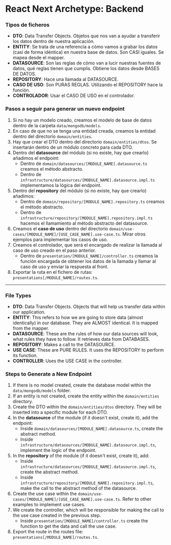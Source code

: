 # React Next Archetype: Backend


### Tipos de ficheros

- **DTO**: Data Transfer Objects. Objetos que nos van a ayudar a transferir los datos dentro de nuestra aplicación.
- **ENTITY**: Se trata de una referencia a cómo vamos a grabar los datos (casi de forma idéntica) en nuestra base de datos. Son CASI iguales. Se mapea desde el mapper.
- **DATASOURCE**: Son las reglas de cómo van a lucir nuestras fuentes de datos, qué reglas tienen que cumplis. Obtiene los datos desde BASES DE DATOS.
- **REPOSITORY**: Hace una llamada al DATASOURCE.
- **CASO DE USO**: Son PURAS REGLAS. Utilizando el REPOSITORY hace la función.
- **CONTROLADOR**: Usar el CASO DE USO en el controlador.

### Pasos a seguir para generar un nuevo endpoint

1. Si no hay un modelo creado, creamos el modelo de base de datos dentro de la carpeta `data/mongodb/models`.
2. En caso de que no se tenga una entidad creada, creamos la entidad dentro del directorio `domain/entities`.
3. Hay que crear el DTO dentro del directorio `domain/entities/dtos`. Se insertarán dentro de un módulo concreto para cada DTO.
4. Dentro del **datasource** del módulo (si no existe, hay que crearlo) añadimos el endpoint:
    - Dentro de `domain/datasources/[MODULE_NAME].datasource.ts` creamos el método abstracto.
    - Dentro de `infrastructure/datasources/[MODULE_NAME].datasource.impl.ts` implementamos la lógica del endpoint.
5. Dentro del **repository** del módulo (si no existe, hay que crearlo) añadimos:
      - Dentro de `domain/repository/[MODULE_NAME].repository.ts` creamos el método abstracto.
      - Dentro de `infrastructure/repository/[MODULE_NAME].repository.impl.ts` hacemos el llamamiento al método abstracto del datasource.
6. Creamos el **caso de uso** dentro del directorio `domain/use-cases/[MODULE_NAME]/[USE_CASE_NAME].use-case.ts`. Mirar otros ejemplos para implementar los casos de uso.
7. Creamos el controlador, que será el encargado de realizar la llamada al caso de uso creado en el paso anterior.
      - Dentro de `presentation/[MODULE_NAME]/controller.ts` creamos la función encargada de obtener los datos de la llamada y llamar al caso de uso y enviar la respuesta al front.
8. Exportar la ruta en el fichero de rutas: `presentations[/MODULE_NAME]/routes.ts`.


--------------------------------------------


### File Types

- **DTO**: Data Transfer Objects. Objects that will help us transfer data within our application.
- **ENTITY**: This refers to how we are going to store data (almost identically) in our database. They are ALMOST identical. It is mapped from the mapper.
- **DATASOURCE**: These are the rules of how our data sources will look, what rules they have to follow. It retrieves data from DATABASES.
- **REPOSITORY**: Makes a call to the DATASOURCE.
- **USE CASE**: These are PURE RULES. It uses the REPOSITORY to perform its function.
- **CONTROLLER**: Uses the USE CASE in the controller.

### Steps to Generate a New Endpoint

1. If there is no model created, create the database model within the `data/mongodb/models` folder.
2. If an entity is not created, create the entity within the `domain/entities` directory.
3. Create the DTO within the `domain/entities/dtos` directory. They will be inserted into a specific module for each DTO.
4. In the **datasource** of the module (if it doesn't exist, create it), add the endpoint:
      - Inside `domain/datasources/[MODULE_NAME].datasource.ts`, create the abstract method.
      - Inside `infrastructure/datasources/[MODULE_NAME].datasource.impl.ts`, implement the logic of the endpoint.
5. In the **repository** of the module (if it doesn't exist, create it), add:
      - Inside `infrastructure/datasources/[MODULE_NAME].datasource.impl.ts`, create the abstract method.
      - Inside `infrastructure/repository/[MODULE_NAME].repository.impl.ts`, make the call to the abstract method of the datasource.
6. Create the use case within the `domain/use-cases/[MODULE_NAME]/[USE_CASE_NAME].use-case.ts`. Refer to other examples to implement use cases.
7. We create the controller, which will be responsible for making the call to the use case created in the previous step.
      - Inside `presentation/[MODULE_NAME]/controller.ts` create the function to get the data and call the use case.
8. Export the route in the routes file: `presentations[/MODULE_NAME]/routes.ts`.
